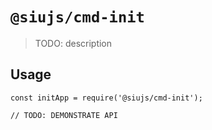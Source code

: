 # `@siujs/cmd-init`

> TODO: description

## Usage

```
const initApp = require('@siujs/cmd-init');

// TODO: DEMONSTRATE API
```
